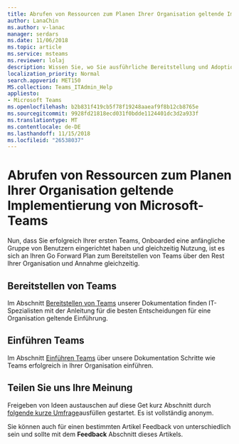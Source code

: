```yaml
---
title: Abrufen von Ressourcen zum Planen Ihrer Organisation geltende Implementierung von Microsoft-Teams
author: LanaChin
ms.author: v-lanac
manager: serdars
ms.date: 11/06/2018
ms.topic: article
ms.service: msteams
ms.reviewer: lolaj
description: Wissen Sie, wo Sie ausführliche Bereitstellung und Adoptions Ressourcen für Microsoft-Teams zu suchen.
localization_priority: Normal
search.appverid: MET150
MS.collection: Teams_ITAdmin_Help
appliesto:
- Microsoft Teams
ms.openlocfilehash: b2b831f419cb5f78f19248aaeaf9f8b12cb8765e
ms.sourcegitcommit: 9928fd21818ecd031f0bdde1124401dc3d2a933f
ms.translationtype: MT
ms.contentlocale: de-DE
ms.lasthandoff: 11/15/2018
ms.locfileid: "26538037"
---
```

# <a name="get-resources-to-plan-your-organization-wide-rollout-of-microsoft-teams"></a>Abrufen von Ressourcen zum Planen Ihrer Organisation geltende Implementierung von Microsoft-Teams

Nun, dass Sie erfolgreich Ihrer ersten Teams, Onboarded eine anfängliche Gruppe von Benutzern eingerichtet haben und gleichzeitig Nutzung, ist es sich an Ihren Go Forward Plan zum Bereitstellen von Teams über den Rest Ihrer Organisation und Annahme gleichzeitig.

## <a name="deploy-teams"></a>Bereitstellen von Teams
Im Abschnitt [Bereitstellen von Teams](deployment-overview.md) unserer Dokumentation finden IT-Spezialisten mit der Anleitung für die besten Entscheidungen für eine Organisation geltende Einführung.

## <a name="adopt-teams"></a>Einführen Teams
Im Abschnitt [Einführen Teams](adopt-microsoft-teams-landing-page.md) über unsere Dokumentation Schritte wie Teams erfolgreich in Ihrer Organisation einführen.

## <a name="let-us-know-what-you-think"></a>Teilen Sie uns Ihre Meinung

Freigeben von Ideen austauschen auf diese Get kurz Abschnitt durch [folgende kurze Umfrage](https://forms.office.com/Pages/ResponsePage.aspx?id=v4j5cvGGr0GRqy180BHbR4LAPvZJykZPhSy1f9kvlZdURFVYS0k5V0xNQ1UwQlE3VzlDWUZYQU42WS4u)ausfüllen gestartet. Es ist vollständig anonym. 

Sie können auch für einen bestimmten Artikel Feedback von unterschiedlich sein und sollte mit dem **Feedback** Abschnitt dieses Artikels. 